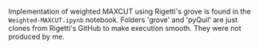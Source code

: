 Implementation of weighted MAXCUT using Rigetti's grove is found in the `Weighted-MAXCUT.ipynb` notebook. 
Folders 'grove' and 'pyQuil' are just clones from Rigetti's GitHub to make execution smooth. They were not produced by me. 
